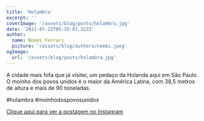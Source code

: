 ```yaml
---
title: 'Holambra'
excerpt: ''
coverImage: '/assets/blog/posts/holambra.jpg'
date: '2021-07-22T05:35:07.322Z'
author:
  name: Noemi Ferrari
  picture: '/assets/blog/authors/noemi.jpeg'
ogImage:
  url: '/assets/blog/posts/holambra.jpg'
---
```


A cidade mais fofa que já visitei, um pedaço da Holanda aqui em São Paulo.
O moinho dos povos unidos é o maior da América Latina, com 38,5 metros de altura e mais de 90 toneladas.

#holambra #moinhodospovosunidos

[Clique aqui para ver a postagem no Instagram](https://www.instagram.com/p/CRovHTyrKFv/)